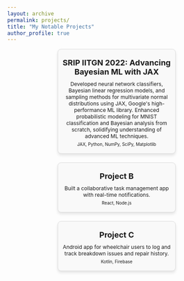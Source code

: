```yaml
---
layout: archive
permalink: projects/
title: "My Notable Projects"
author_profile: true
---
```


<head>
  <link rel="stylesheet" href="https://cdnjs.cloudflare.com/ajax/libs/font-awesome/5.15.4/css/all.min.css">
</head>

<style>
  .projects-container {
    display: flex;
    flex-wrap: wrap;
    gap: 20px;
    justify-content: space-evenly;
  }

  .project-card {
    background: #f9f9f9;
    border: 1px solid #ddd;
    border-radius: 8px;
    padding: 10px;  /* Reduced padding for smaller cards */
    width: 250px;  /* Reduced width for smaller cards */
    box-shadow: 0 4px 6px rgba(0, 0, 0, 0.1);
    text-align: center;
    transition: transform 0.3s ease;
  }

  .project-card:hover {
    transform: scale(1.05);
  }

  .project-card h3 {
    margin-bottom: 10px;
    margin-top: 10px;
    font-size: 18px;
  }

  .project-card p {
    font-size: 12px;  /* Smaller text for the summary */
    margin: 5px 0;
  }

  .project-card a {
    color: #181717;
    text-decoration: none;
    font-weight: bold;
    display: inline-block;
    justify-content: center;
    align-items: center;
    gap: 5px;
  }

  .project-card a:hover {
    color: #2F7F93;
  }

  .project-card i {
    font-size: 20px; /* Adjust size for the GitHub icon */
    transition: color 0.3s ease;
  }
  .project-card a:focus, .project-card a:hover {
  outline: none;  /* Remove the focus outline for a cleaner look */
}
</style>

<div class="projects-container">
  <div class="project-card">
    <h3>SRIP IITGN 2022: Advancing Bayesian ML with JAX</h3>
    <p>Developed neural network classifiers, Bayesian linear regression models, and sampling methods for multivariate normal distributions using JAX, Google's high-performance ML library. Enhanced probabilistic modeling for MNIST classification and Bayesian analysis from scratch, solidifying understanding of advanced ML techniques.</p>
    <p><small>JAX, Python, NumPy, SciPy, Matplotlib</small></p>
    <a href="https://github.com/Khushm/SRIP-IITGN-2022" target="_blank"><i class="fab fa-github"></i></a>
  </div>

  <div class="project-card">
    <h3>Project B</h3>
    <p>Built a collaborative task management app with real-time notifications.</p>
    <p><small>React, Node.js</small></p>
    <a href="https://github.com/your-project" target="_blank"><i class="fab fa-github"></i></a>
  </div>

  <div class="project-card">
    <h3>Project C</h3>
    <p>Android app for wheelchair users to log and track breakdown issues and repair history.</p>
    <p><small>Kotlin, Firebase</small></p>
    <a href="https://github.com/your-project" target="_blank"><i class="fab fa-github"></i></a>
  </div>

  <!-- Add more project cards here -->
</div>
